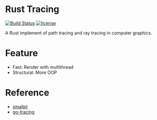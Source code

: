 # Rust Tracing

[![Build Status](https://travis-ci.org/xalanq/rust-tracing.svg?branch=master)](https://travis-ci.org/xalanq/rust-tracing)
[![license](https://img.shields.io/badge/license-MIT-%23373737.svg)](https://raw.githubusercontent.com/xalanq/rust-tracing/master/LICENSE)

A Rust implement of path tracing and ray tracing in computer graphics.

# Feature

* Fast: Render with multithread
* Structural: More OOP

# Reference

* [smallpt](http://www.kevinbeason.com/smallpt/)
* [go-tracing](https://github.com/xalanq/go-tracing)
